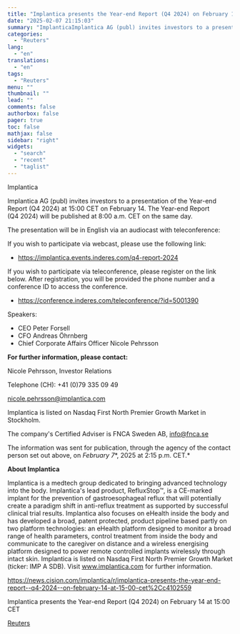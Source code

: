 ```yaml
---
title: "Implantica presents the Year-end Report (Q4 2024) on February 14 at 15:00 CET"
date: "2025-02-07 21:15:03"
summary: "ImplanticaImplantica AG (publ) invites investors to a presentation of the Year-end Report (Q4 2024) at 15:00 CET on February 14. The Year-end Report (Q4 2024) will be published at 8:00 a.m. CET on the same day.The presentation will be in English via an audiocast with teleconference:If you wish to participate..."
categories:
  - "Reuters"
lang:
  - "en"
translations:
  - "en"
tags:
  - "Reuters"
menu: ""
thumbnail: ""
lead: ""
comments: false
authorbox: false
pager: true
toc: false
mathjax: false
sidebar: "right"
widgets:
  - "search"
  - "recent"
  - "taglist"
---
```


Implantica

Implantica AG (publ) invites investors to a presentation of the Year-end Report (Q4 2024) at 15:00 CET on February 14. The Year-end Report (Q4 2024) will be published at 8:00 a.m. CET on the same day.

The presentation will be in English via an audiocast with teleconference:

If you wish to participate via webcast, please use the following link:

* https://implantica.events.inderes.com/q4-report-2024

If you wish to participate via teleconference, please register on the link below. After registration, you will be provided the phone number and a conference ID to access the conference.

* https://conference.inderes.com/teleconference/?id=5001390

Speakers:

* CEO Peter Forsell
* CFO Andreas Öhrnberg
* Chief Corporate Affairs Officer Nicole Pehrsson

**For further information, please contact:**

Nicole Pehrsson, Investor Relations

Telephone (CH): +41 (0)79 335 09 49

nicole.pehrsson@implantica.com

Implantica is listed on Nasdaq First North Premier Growth Market in Stockholm.

The company's Certified Adviser is FNCA Sweden AB, info@fnca.se

The information was sent for publication, through the agency of the contact person set out above, on *February 7**, 2025 at 2:15 p.m. CET.*

**About Implantica**

Implantica is a medtech group dedicated to bringing advanced technology into the body. Implantica's lead product, RefluxStop™, is a CE-marked implant for the prevention of gastroesophageal reflux that will potentially create a paradigm shift in anti-reflux treatment as supported by successful clinical trial results. Implantica also focuses on eHealth inside the body and has developed a broad, patent protected, product pipeline based partly on two platform technologies: an eHealth platform designed to monitor a broad range of health parameters, control treatment from inside the body and communicate to the caregiver on distance and a wireless energising platform designed to power remote controlled implants wirelessly through intact skin. Implantica is listed on Nasdaq First North Premier Growth Market (ticker: IMP A SDB). Visit www.implantica.com for further information.

https://news.cision.com/implantica/r/implantica-presents-the-year-end-report--q4-2024--on-february-14-at-15-00-cet%2Cc4102559

Implantica presents the Year-end Report (Q4 2024) on February 14 at 15:00 CET

[Reuters](https://www.tradingview.com/news/reuters.com,2025-02-07:newsml_Wkr8DfMWG:0-implantica-presents-the-year-end-report-q4-2024-on-february-14-at-15-00-cet/)
